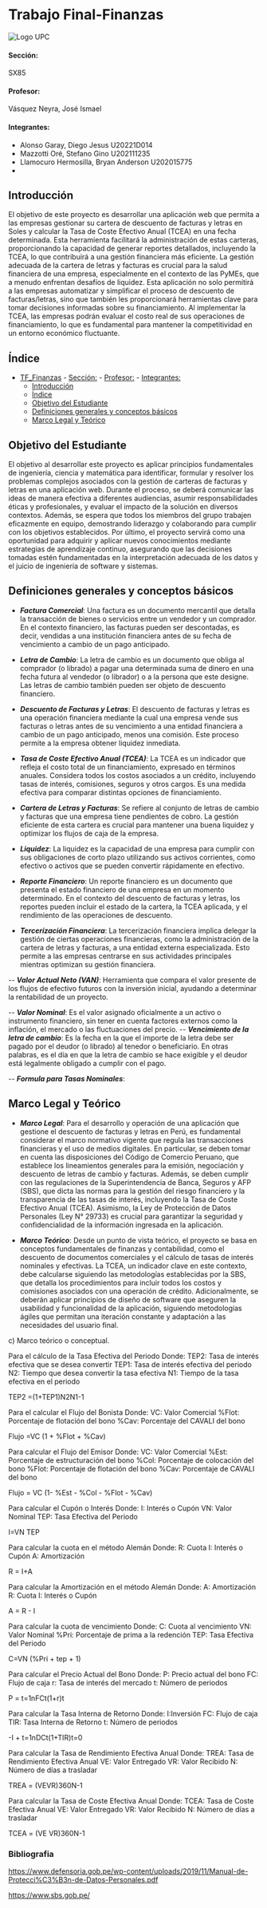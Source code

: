 # Trabajo Final-Finanzas

![Logo UPC](https://static.wikia.nocookie.net/logopedia/images/2/2d/UPC-Logo-Actual.png/revision/latest/scale-to-width-down/384?cb=20230305155749&path-prefix=es)

#### Sección:
SX85
#### Profesor: 
Vásquez Neyra, José Ismael
#### Integrantes:

- Alonso Garay, Diego Jesus U20221D014
- Mazzotti Oré, Stefano Gino U202111235
- Llamocuro Hermosilla, Bryan Anderson U202015775
-

## Introducción
El objetivo de este proyecto es desarrollar una aplicación web que permita a las empresas gestionar su cartera de descuento de facturas y letras en Soles y calcular la Tasa de Coste Efectivo Anual (TCEA) en una fecha determinada. Esta herramienta facilitará la administración de estas carteras, proporcionando la capacidad de generar reportes detallados, incluyendo la TCEA, lo que contribuirá a una gestión financiera más eficiente. La gestión adecuada de la cartera de letras y facturas es crucial para la salud financiera de una empresa, especialmente en el contexto de las PyMEs, que a menudo enfrentan desafíos de liquidez. Esta aplicación no solo permitirá a las empresas automatizar y simplificar el proceso de descuento de facturas/letras, sino que también les proporcionará herramientas clave para tomar decisiones informadas sobre su financiamiento. Al implementar la TCEA, las empresas podrán evaluar el costo real de sus operaciones de financiamiento, lo que es fundamental para mantener la competitividad en un entorno económico fluctuante.

## Índice
- [TF\_Finanzas](#tf_finanzas)
      - [Sección:](#sección)
      - [Profesor:](#profesor)
      - [Integrantes:](#integrantes)
  - [Introducción](#introduccion)
  - [Índice](#índice)
  - [Objetivo del Estudiante](#objetivo)
  - [Definiciones generales y conceptos básicos](#definiciones)
  - [Marco Legal y Teórico](#marco_legal)

## Objetivo del Estudiante
El objetivo al desarrollar este proyecto es aplicar principios fundamentales de ingeniería, ciencia y matemática para identificar, formular y resolver los problemas complejos asociados con la gestión de carteras de facturas y letras en una aplicación web. Durante el proceso, se deberá comunicar las ideas de manera efectiva a diferentes audiencias, asumir responsabilidades éticas y profesionales, y evaluar el impacto de la solución en diversos contextos. Además, se espera que todos los miembros del grupo trabajen eficazmente en equipo, demostrando liderazgo y colaborando para cumplir con los objetivos establecidos. Por último, el proyecto servirá como una oportunidad para adquirir y aplicar nuevos conocimientos mediante estrategias de aprendizaje continuo, asegurando que las decisiones tomadas estén fundamentadas en la interpretación adecuada de los datos y el juicio de ingeniería de software y sistemas.

## Definiciones generales y conceptos básicos

- ***Factura Comercial***:
Una factura es un documento mercantil que detalla la transacción de bienes o servicios entre un vendedor y un comprador. En el contexto financiero, las facturas pueden ser descontadas, es decir, vendidas a una institución financiera antes de su fecha de vencimiento a cambio de un pago anticipado.

- ***Letra de Cambio***:
La letra de cambio es un documento que obliga al comprador (o librado) a pagar una determinada suma de dinero en una fecha futura al vendedor (o librador) o a la persona que este designe. Las letras de cambio también pueden ser objeto de descuento financiero.

- ***Descuento de Facturas y Letras***:
El descuento de facturas y letras es una operación financiera mediante la cual una empresa vende sus facturas o letras antes de su vencimiento a una entidad financiera a cambio de un pago anticipado, menos una comisión. Este proceso permite a la empresa obtener liquidez inmediata.

- ***Tasa de Coste Efectivo Anual (TCEA)***:
La TCEA es un indicador que refleja el costo total de un financiamiento, expresado en términos anuales. Considera todos los costos asociados a un crédito, incluyendo tasas de interés, comisiones, seguros y otros cargos. Es una medida efectiva para comparar distintas opciones de financiamiento.

- ***Cartera de Letras y Facturas***:
Se refiere al conjunto de letras de cambio y facturas que una empresa tiene pendientes de cobro. La gestión eficiente de esta cartera es crucial para mantener una buena liquidez y optimizar los flujos de caja de la empresa.

- ***Liquidez***:
La liquidez es la capacidad de una empresa para cumplir con sus obligaciones de corto plazo utilizando sus activos corrientes, como efectivo o activos que se pueden convertir rápidamente en efectivo.

- ***Reporte Financiero***:
Un reporte financiero es un documento que presenta el estado financiero de una empresa en un momento determinado. En el contexto del descuento de facturas y letras, los reportes pueden incluir el estado de la cartera, la TCEA aplicada, y el rendimiento de las operaciones de descuento.

- ***Tercerización Financiera***:
La tercerización financiera implica delegar la gestión de ciertas operaciones financieras, como la administración de la cartera de letras y facturas, a una entidad externa especializada. Esto permite a las empresas centrarse en sus actividades principales mientras optimizan su gestión financiera.

-- ***Valor Actual Neto (VAN)***:
Herramienta que compara el valor presente de los flujos de efectivo futuros con la inversión inicial, ayudando a determinar la rentabilidad de un proyecto.

-- ***Valor Nominal***:
Es el valor asignado oficialmente a un activo o instrumento financiero, sin tener en cuenta factores externos como la inflación, el mercado o las fluctuaciones del precio.
-- ***Vencimiento de la letra de cambio***:
Es la fecha en la que el importe de la letra debe ser pagado por el deudor (o librado) al tenedor o beneficiario. En otras palabras, es el día en que la letra de cambio se hace exigible y el deudor está legalmente obligado a cumplir con el pago. 

-- ***Formula para Tasas Nominales***:


## Marco Legal y Teórico
- ***Marco Legal***:
Para el desarrollo y operación de una aplicación que gestione el descuento de facturas y letras en Perú, es fundamental considerar el marco normativo vigente que regula las transacciones financieras y el uso de medios digitales. En particular, se deben tomar en cuenta las disposiciones del Código de Comercio Peruano, que establece los lineamientos generales para la emisión, negociación y descuento de letras de cambio y facturas. Además, se deben cumplir con las regulaciones de la Superintendencia de Banca, Seguros y AFP (SBS), que dicta las normas para la gestión del riesgo financiero y la transparencia de las tasas de interés, incluyendo la Tasa de Coste Efectivo Anual (TCEA). Asimismo, la Ley de Protección de Datos Personales (Ley N° 29733) es crucial para garantizar la seguridad y confidencialidad de la información ingresada en la aplicación.

- ***Marco Teórico***:
Desde un punto de vista teórico, el proyecto se basa en conceptos fundamentales de finanzas y contabilidad, como el descuento de documentos comerciales y el cálculo de tasas de interés nominales y efectivas. La TCEA, un indicador clave en este contexto, debe calcularse siguiendo las metodologías establecidas por la SBS, que detalla los procedimientos para incluir todos los costos y comisiones asociados con una operación de crédito. Adicionalmente, se deberán aplicar principios de diseño de software que aseguren la usabilidad y funcionalidad de la aplicación, siguiendo metodologías ágiles que permitan una iteración constante y adaptación a las necesidades del usuario final.

c) Marco teórico o conceptual. 

Para el cálculo de la Tasa Efectiva del Periodo
Donde:
TEP2: Tasa de interés efectiva que se desea convertir
TEP1: Tasa de interés efectiva del periodo
N2: Tiempo que desea convertir la tasa efectiva
N1: Tiempo de la tasa efectiva en el periodo

TEP2 =(1+TEP1)N2N1-1

Para el calcular el Flujo del Bonista
Donde:
VC: Valor Comercial
%Flot: Porcentaje de flotación del bono
%Cav: Porcentaje del CAVALI del bono

Flujo =VC  (1 + %Flot + %Cav)


Para calcular el Flujo del Emisor
Donde:
VC: Valor Comercial
%Est: Porcentaje de estructuración del bono
%Col: Porcentaje de colocación del bono
%Flot: Porcentaje de flotación del bono
%Cav: Porcentaje de CAVALI del bono

Flujo = VC  (1- %Est - %Col - %Flot - %Cav)

Para calcular el Cupón o Interés
Donde:
I: Interés o Cupón
VN: Valor Nominal
TEP: Tasa Efectiva del Periodo

I=VN  TEP


Para calcular la cuota en el método Alemán
	Donde:
R: Cuota
I: Interés o Cupón
A: Amortización

R = I+A

Para calcular la Amortización en el método Alemán
Donde:
A: Amortización
R: Cuota
I: Interés o Cupón

A = R - I

Para calcular la cuota de vencimiento
Donde:
C: Cuota al vencimiento
VN: Valor Nominal
%Pri: Porcentaje de prima a la redención
TEP: Tasa Efectiva del Periodo

C=VN (%Pri + tep + 1)

Para calcular el Precio Actual del Bono
Donde:
P: Precio actual del bono
FC: Flujo de caja
r: Tasa de interés del mercado
t: Número de periodos

P = t=1nFCt(1+r)t

Para calcular la Tasa Interna de Retorno
Donde:
I:Inversión
FC: Flujo de caja
TIR: Tasa Interna de Retorno
t: Número de periodos

-I + t=1nDCt(1+TIR)t=0

Para calcular la Tasa de Rendimiento Efectiva Anual
Donde:
TREA: Tasa de Rendimiento Efectiva Anual
VE: Valor Entregado
VR: Valor Recibido
N: Número de días a trasladar

TREA = (VEVR)360N-1

Para calcular la Tasa de Coste Efectiva Anual
Donde:
TCEA: Tasa de Coste Efectiva Anual
VE: Valor Entregado
VR: Valor Recibido
N: Número de días a trasladar

TCEA = (VE VR)360N-1

### Bibliografia
https://www.defensoria.gob.pe/wp-content/uploads/2019/11/Manual-de-Protecci%C3%B3n-de-Datos-Personales.pdf

https://www.sbs.gob.pe/
